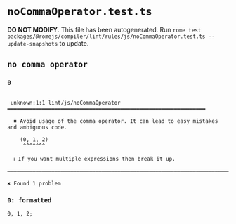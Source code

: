 # `noCommaOperator.test.ts`

**DO NOT MODIFY**. This file has been autogenerated. Run `rome test packages/@romejs/compiler/lint/rules/js/noCommaOperator.test.ts --update-snapshots` to update.

## `no comma operator`

### `0`

```

 unknown:1:1 lint/js/noCommaOperator ━━━━━━━━━━━━━━━━━━━━━━━━━━━━━━━━━━━━━━━━━━━━━━━━━━━━━━━━━━━━━━━

  ✖ Avoid usage of the comma operator. It can lead to easy mistakes and ambiguous code.

    (0, 1, 2)
     ^^^^^^^

  ℹ If you want multiple expressions then break it up.

━━━━━━━━━━━━━━━━━━━━━━━━━━━━━━━━━━━━━━━━━━━━━━━━━━━━━━━━━━━━━━━━━━━━━━━━━━━━━━━━━━━━━━━━━━━━━━━━━━━━

✖ Found 1 problem

```

### `0: formatted`

```
0, 1, 2;

```
